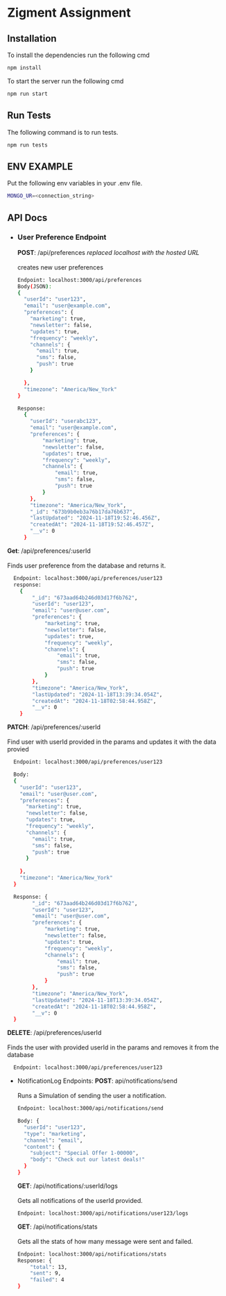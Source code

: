 # Zigment Assignment 

## Installation 
To install the dependencies run the following cmd 
```sh
npm install
```

To start the server run the following cmd 
```sh
npm run start
```

## Run Tests
The following command is to run tests. 
```sh
npm run tests
```

## ENV EXAMPLE 
Put the following env variables in your .env file.
```sh
MONGO_UR=<connection_string>
```

## API Docs
  - ### User Preference Endpoint

    **POST**: /api/preferences <i>replaced localhost with the hosted URL</i>
    </br></br>creates new user preferences

    ```sh
    Endpoint: localhost:3000/api/preferences
    Body(JSON):
    {
      "userId": "user123",
      "email": "user@example.com",
      "preferences": {
        "marketing": true,
        "newsletter": false,
        "updates": true,
        "frequency": "weekly",
        "channels": {
          "email": true,
          "sms": false,
          "push": true
        }
    
      },
      "timezone": "America/New_York"
    }

    Response:
      {
        "userId": "userabc123",
        "email": "user@example.com",
        "preferences": {
            "marketing": true,
            "newsletter": false,
            "updates": true,
            "frequency": "weekly",
            "channels": {
                "email": true,
                "sms": false,
                "push": true
            }
        },
        "timezone": "America/New_York",
        "_id": "673b9b0eb3a76b17da76b637",
        "lastUpdated": "2024-11-18T19:52:46.456Z",
        "createdAt": "2024-11-18T19:52:46.457Z",
        "__v": 0
      }
    ```
    

  **Get**: /api/preferences/:userId
  </br></br> Finds user preference from the database and returns it. 

  ```sh
    Endpoint: localhost:3000/api/preferences/user123
    response:
      {
          "_id": "673aad64b246d03d17f6b762",
          "userId": "user123",
          "email": "user@user.com",
          "preferences": {
              "marketing": true,
              "newsletter": false,
              "updates": true,
              "frequency": "weekly",
              "channels": {
                  "email": true,
                  "sms": false,
                  "push": true
              }
          },
          "timezone": "America/New_York",
          "lastUpdated": "2024-11-18T13:39:34.054Z",
          "createdAt": "2024-11-18T02:58:44.958Z",
          "__v": 0
      }
  ```

  **PATCH**: /api/preferences/:userId
  </br></br> Find user with userId provided in the params and updates it with the data provied

  ```sh
    Endpoint: localhost:3000/api/preferences/user123

    Body:
    {
      "userId": "user123",
      "email": "user@user.com",
      "preferences": {
        "marketing": true,
        "newsletter": false,
        "updates": true,
        "frequency": "weekly",
        "channels": {
          "email": true,
          "sms": false,
          "push": true
        }
    
      },
      "timezone": "America/New_York"
    }

    Response: {
          "_id": "673aad64b246d03d17f6b762",
          "userId": "user123",
          "email": "user@user.com",
          "preferences": {
              "marketing": true,
              "newsletter": false,
              "updates": true,
              "frequency": "weekly",
              "channels": {
                  "email": true,
                  "sms": false,
                  "push": true
              }
          },
          "timezone": "America/New_York",
          "lastUpdated": "2024-11-18T13:39:34.054Z",
          "createdAt": "2024-11-18T02:58:44.958Z",
          "__v": 0
    }
  ```

  **DELETE**: /api/preferences/userId
  </br></br> Finds the user with provided userId in the params and removes it from the database

  ```sh
    Endpoint: localhost:3000/api/preferences/user123
  ```

- NotificationLog Endpoints:
    **POST**: api/notifications/send
    </br></br> Runs a Simulation of sending the user a notification.

    ```sh
    Endpoint: localhost:3000/api/notifications/send

    Body: {
      "userId": "user123",
      "type": "marketing",
      "channel": "email",
      "content": {
        "subject": "Special Offer 1-00000",
        "body": "Check out our latest deals!"
      }
    }
    ```

    **GET**: /api/notifications/:userId/logs
    </br></br> Gets all notifications of the userId provided.

    ```sh
    Endpoint: localhost:3000/api/notifications/user123/logs
    ```

    **GET**: /api/notifications/stats
    </br></br> Gets all the stats of how many message were sent and failed.
    ```sh
    Endpoint: localhost:3000/api/notifications/stats
    Response: {
        "total": 13,
        "sent": 9,
        "failed": 4
    }
    ```
  
  
